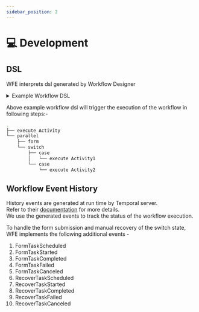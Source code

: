 ```yaml
---
sidebar_position: 2
---
```


# 💻 Development

## DSL

WFE interprets dsl generated by Workflow Designer

<details>
<summary>Example Workflow DSL</summary>

```json
{
  "name": "ExampleDSL",
  "schema_json": {
    "variables": {
      "Input": 1,
      "Form_FormJSON": "{}"
    },
    "specVersion": "2.0",
    "root": {
      "sequence": {
        "elements": [
          {
            "activity": {
              "activityId": "d29a7b91-9a13-426d-9ce4-ccacd2f0e844",
              "name": "Activity",
              "type": "SampleActivityNumber",
              "arguments": ["Input"],
              "result": "Activity_result"
            }
          },
          {
            "parallel": {
              "branches": [
                {
                  "switch": {
                    "input": "Activity_result",
                    "cases": [
                      {
                        "conditional": {
                          "operator": "EQ",
                          "value": 1,
                          "element": {
                            "activity": {
                              "activityId": "4cab9800-9feb-48ac-8803-98718f76e4cd",
                              "name": "Activity1",
                              "type": "SampleActivity1",
                              "arguments": [],
                              "result": "Activity1_result"
                            }
                          }
                        }
                      },
                      {
                        "conditional": {
                          "operator": "EQ",
                          "value": 2,
                          "element": {
                            "activity": {
                              "activityId": "128668dc-09d0-4b96-8f5c-878350f8057c",
                              "name": "Activity2",
                              "type": "SampleActivity1",
                              "arguments": [],
                              "result": "Activity2_result"
                            }
                          }
                        }
                      }
                    ]
                  }
                },
                {
                  "form": {
                    "formId": "e31a5f78-3c24-4136-849d-e15133d2d233",
                    "name": "Form",
                    "type": "Checklist",
                    "arguments": ["Form_FormJSON"],
                    "result": "Form_result"
                  }
                }
              ]
            }
          }
        ]
      }
    }
  }
}
```

</details>

Above example workflow dsl will trigger the execution of the workflow in following steps:-

```bash
.
├── execute Activity
└── parallel
    ├── form
    └── switch
        ├── case
        │   └── execute Activity1
        └── case
            └── execute Activity2
```

## Workflow Event History

History events are generated at run time by Temporal server.  
Refer to their [documentation](https://docs.temporal.io/references/events) for more details.  
We use the generated events to track the status of the workflow execution.

To handle the form submission and manual recovery of the switch state, WFE implements the following additional events -

1. FormTaskScheduled
1. FormTaskStarted
1. FormTaskCompleted
1. FormTaskFailed
1. FormTaskCanceled
1. RecoverTaskScheduled
1. RecoverTaskStarted
1. RecoverTaskCompleted
1. RecoverTaskFailed
1. RecoverTaskCanceled
